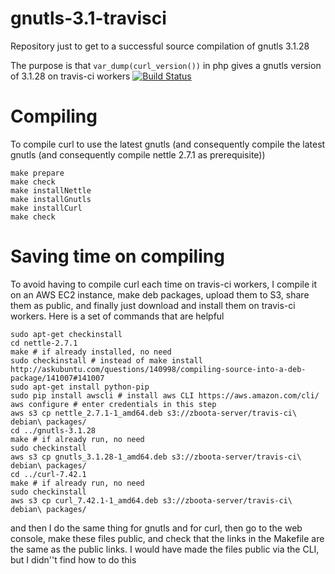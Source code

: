 # gnutls-3.1-travisci
Repository just to get to a successful source compilation of gnutls 3.1.28 

The purpose is that `var_dump(curl_version())` in php gives a gnutls version of 3.1.28 on travis-ci workers [![Build Status](https://secure.travis-ci.org/shadiakiki1986/gnutls-3.1-travisci.png)](http://travis-ci.org/shadiakiki1986/gnutls-3.1-travisci)

# Compiling
To compile curl to use the latest gnutls (and consequently compile the latest gnutls (and consequently compile nettle 2.7.1 as prerequisite))

    make prepare
    make check
    make installNettle
    make installGnutls
    make installCurl
    make check

# Saving time on compiling
To avoid having to compile curl each time on travis-ci workers, I compile it on an AWS EC2 instance, make deb packages, upload them to S3, share them as public, and finally just download and install them on travis-ci workers. Here is a set of commands that are helpful

    sudo apt-get checkinstall
    cd nettle-2.7.1
    make # if already installed, no need
    sudo checkinstall # instead of make install http://askubuntu.com/questions/140998/compiling-source-into-a-deb-package/141007#141007
    sudo apt-get install python-pip
    sudo pip install awscli # install aws CLI https://aws.amazon.com/cli/
    aws configure # enter credentials in this step
    aws s3 cp nettle_2.7.1-1_amd64.deb s3://zboota-server/travis-ci\ debian\ packages/
    cd ../gnutls-3.1.28
    make # if already run, no need
    sudo checkinstall
    aws s3 cp gnutls_3.1.28-1_amd64.deb s3://zboota-server/travis-ci\ debian\ packages/
    cd ../curl-7.42.1
    make # if already run, no need
    sudo checkinstall
    aws s3 cp curl_7.42.1-1_amd64.deb s3://zboota-server/travis-ci\ debian\ packages/

and then I do the same thing for gnutls and for curl, then go to the web console, make these files public, and check that the links in the Makefile are the same as the public links. I would have made the files public via the CLI, but I didn''t find how to do this

